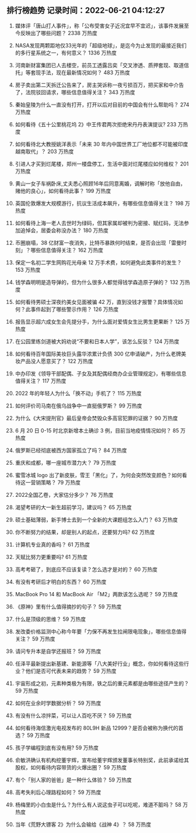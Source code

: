 
## 排行榜趋势 记录时间：2022-06-21 04:12:27
  
  1. 媒体评「唐山打人事件」，称「公布受害女子近况宜早不宜迟」，该事件发展至今反映出了哪些问题？ 2338 万热度
    
  2. NASA发现两颗距地仅33光年的「超级地球」，是迄今为止发现的最接近我们的多行星系统之一，有何意义？ 1336 万热度
    
  3. 河南新财富集团已人去楼空，前员工透露吕奕「交叉渗透、质押套现、取道信托」等套现手法，现在最新情况如何？ 483 万热度
    
  4. 房子卖出第二天拆迁公告来了，房主哭诉称一夜亏损百万，把买家和中介告了，法院驳回请求，哪些信息值得关注？ 343 万热度
    
  5. 秦始皇陵为什么一直没有打开，打开以后对目前的中国会有什么帮助吗？ 274 万热度
    
  6. 如何看待《五十公里桃花坞 2》中王传君两次拒绝宋丹丹表演提议? 233 万热度
    
  7. 如何看待北大教授姚洋表示「未来 30 年内中国世界工厂地位都不可能被印度越南取代」？ 203 万热度
    
  8. 引进人才买到烂尾楼，郑州一楼盘停工，生活中面对烂尾楼应如何维权？ 201 万热度
    
  9. 黄山一女子车祸卧床,丈夫悉心照顾16年后同意离婚，调解时称「放他自由，赌他的良心」，如何看待此事？ 199 万热度
    
  10. 英国伦敦爆发大规模游行，抗议生活成本飙升，有哪些信息值得关注？ 198 万热度
    
  11. 如何看待上海一老人去世时为绿码，但其家属却被判为密接、赋红码，无法参加追悼会，居委会称没办法？ 180 万热度
    
  12. 币圈崩塌，38 亿财富一夜消失，比特币暴跌何时结束，是否会出现「雷曼时刻」？哪些信息值得关注？ 162 万热度
    
  13. 保定一名初二学生网购花光母亲 12 万手术费，如何避免此类事件的发生？ 153 万热度
    
  14. 钱学森明明是造导弹的，但为什么很多人都觉得钱学森造原子弹的？ 132 万热度
    
  15. 如何看待男硕士深夜约美女见面被骗 42 万，直到没钱才报警？具体情况如何？此事件起到了哪些警示作用？ 126 万热度
    
  16. 报告显示超六成女生会先提分手，为什么面对爱情女生比男生更果断？ 125 万热度
    
  17. 在公园里练剑道被大妈劝说“不要和日本人学”，该怎么反驳？ 124 万热度
    
  18. 如何看待百年国际美妆巨头露华浓累计负债 300 亿申请破产，为什么老牌美妆产品没人愿意买了？ 122 万热度
    
  19. 中办印发《领导干部配偶、子女及其配偶经商办企业管理规定》，有哪些信息值得关注？ 117 万热度
    
  20. 2022 年的年轻人为什么「换不动」手机了？ 115 万热度
    
  21. 如何评价司马南在俄乌战争中一直挺俄罗斯？ 99 万热度
    
  22. 为什么《大宋提刑官》最后皇帝会焚毁众多高官犯罪的证据？ 90 万热度
    
  23. 6 月 20 日 0-15 时北京新增本土确诊 3 例，目前当地疫情情况如何？ 85 万热度
    
  24. 俄罗斯已经彻底被西方国家孤立了吗？ 84 万热度
    
  25. 重庆和成都，哪一座城市潜力大？ 79 万热度
    
  26. 蜜雪冰城 logo 出了新皮肤，雪王「黑化」了，为何会突然改变颜色？如何看待这一营销策略？ 79 万热度
    
  27. 2022全国乙卷，大家估分多少？ 76 万热度
    
  28. 渴望考研的大一新生超前学习，建议吗？ 65 万热度
    
  29. 硕士基础薄弱，新手博士去到一个全新的大课题组怎么入门？ 63 万热度
    
  30. 你不断努力的结果，却是别人的起点，还要努力吗? 62 万热度
    
  31. 计算机专业真的香吗？ 61 万热度
    
  32. 天赋比努力更重要吗? 61 万热度
    
  33. 高考考砸了，到底应不应该复读？怎么选才是对的？ 60 万热度
    
  34. 有没有考研后才明白的东西？ 60 万热度
    
  35. MacBook Pro 14 和 MacBook Air 「M2」两款该怎么选呢？ 59 万热度
    
  36. 《原神》里有什么值得摘抄的句子？ 59 万热度
    
  37. 什么是顶级的思维？ 59 万热度
    
  38. 发改委价格监测中心称今年要「力保不再发生拉闸限电现象」，哪些信息值得关注？ 59 万热度
    
  39. 请问专升本是自学还报班？ 59 万热度
    
  40. 任泽平最新提出新基建、新能源等「八大美好行业」概念，你如何看待这些行业？他们是否可代表未来的趋势？ 59 万热度
    
  41. 宇宙形成之初，元素种类极为有限，铁之后的重元素都是由哪些途径产生的？ 59 万热度
    
  42. 如何在业余时学数据分析？ 59 万热度
    
  43. 有没有什么凉拌菜，可以让人百吃不厌？ 59 万热度
    
  44. 如何看待海信激光电视发布的 80L9H 新品 12999？是否会被称为换代的首选？ 59 万热度
    
  45. 孩子学编程到底有没有用? 59 万热度
    
  46. 俞敏洪确认有机构挖董宇辉，宣布给董宇辉颁发董事长特别奖，此前承诺给其股权，如何看待内容带货的火爆出圈？ 59 万热度
    
  47. 有个「别人家的爸爸」是一种什么体验？ 59 万热度
    
  48. 高考失利后心理路程如何？ 59 万热度
    
  49. 杨梅里的小白虫是什么？为什么有人说这虫子可以吃呢，难道不脏吗？ 58 万热度
    
  50. 当年《荒野大镖客 2》为什么会输给《战神 4》？ 58 万热度
    